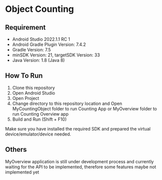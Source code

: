 # Object Counting

## Requirement
- Android Studio 2022.1.1 RC 1
- Android Gradle Plugin Version: 7.4.2
- Gradle Version: 7.5
- minSDK Version: 21, targetSDK Version: 33
- Java Version: 1.8 (Java 8)

## How To Run
1. Clone this repository
2. Open Android Studio
3. Open Project
4. Change directory to this repository location and Open MyCountingObject folder to run Counting  App or MyOverview folder to run Counting Overview app 
5. Build and Run (Shift + F10)

Make sure you have installed the required SDK and prepared the virtual device/emulator/device needed.

## Others
MyOverview application is still under development process and currently waiting for the API to be implemented, therefore some features maybe not implemented yet 
